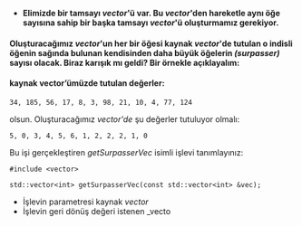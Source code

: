 + **Elimizde bir tamsayı _vector_'ü var. Bu _vector_'den hareketle aynı öğe sayısına sahip bir başka tamsayı _vector_'ü oluşturmamız gerekiyor.**
#### Oluşturacağımız _vector_'un her bir öğesi kaynak _vector_'de tutulan o indisli öğenin sağında bulunan kendisinden daha büyük öğelerin _(surpasser)_ sayısı olacak. Biraz karışık mı geldi? Bir örnekle açıklayalım:

#### kaynak vector’ümüzde tutulan değerler:

```
34, 185, 56, 17, 8, 3, 98, 21, 10, 4, 77, 124
```

olsun. Oluşturacağımız *vector'de* şu değerler tutuluyor olmalı:

```
5, 0, 3, 4, 5, 6, 1, 2, 2, 2, 1, 0
```

Bu işi gerçekleştiren *getSurpasserVec* isimli işlevi tanımlayınız:

```
#include <vector>
 
std::vector<int> getSurpasserVec(const std::vector<int> &vec);
```

+ İşlevin parametresi kaynak _vector_
+ İşlevin geri dönüş değeri istenen _vecto
